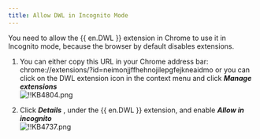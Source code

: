 ```yaml
---
title: Allow DWL in Incognito Mode
---
```


You need to allow the {{ en.DWL }} extension in Chrome to use it in Incognito mode, because the browser by default disables extensions.

1. You can either copy this URL in your Chrome address bar: chrome://extensions/?id=neimonjjffhehnojilepgfejkneaidmo or you can click on the DWL extension icon in the context menu and click ***Manage extensions***  
![!!KB4804.png](https://webdevolutions.azureedge.net/docs/en/kb/KB4804.png)

1. Click ***Details*** , under the {{ en.DWL }} extension, and enable ***Allow in incognito***  
![!!KB4737.png](https://webdevolutions.azureedge.net/docs/en/kb/KB4737.png)
